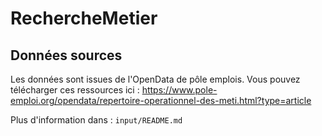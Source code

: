 # RechercheMetier

## Données sources

Les données sont issues de l'OpenData de pôle emplois.
Vous pouvez télécharger ces ressources ici : https://www.pole-emploi.org/opendata/repertoire-operationnel-des-meti.html?type=article

Plus d'information dans : `input/README.md`